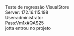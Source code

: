Teste de regressão VisualStore <br>
Server: 172.16.115.198 <br>
User:administrator <br>
Pass:Vm1x#QA$25 <br>
jotta entrou no projeto <br>